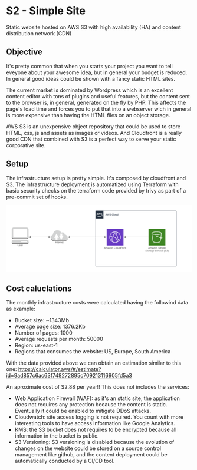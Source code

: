 # S2 - Simple Site

Static website hosted on AWS S3 with high availability (HA) and content distribution network (CDN)

## Objective

It's pretty common that when you starts your project you want to tell eveyone about your awesome idea, but in general your budget is reduced.
In general good ideas could be shown with a fancy static HTML sites.

The current market is dominated by Wordpress which is an excellent content editor with tons of plugins and useful features, but the content sent to the browser is, in general, generated on the fly by PHP. This affects the page's load time and forces you to put that into a webserver wich in general is more expensive than having the HTML files on an object storage.

AWS S3 is an unexpensive object repository that could be used to store HTML, css, js and assets as images or videos. And Cloudfront is a really good CDN that combined with S3 is a perfect way to serve your static corporative site.


## Setup

The infrastructure setup is pretty simple. It's composed by cloudfront and S3.
The infrastructure deployment is automatized using Terraform with basic security checks on the terraform code provided by trivy as part of a pre-commit set of hooks.

![Setup](./img/simple-site.png)


## Cost caluclations

The monthly infrastructure costs were calculated having the followind data as example:
- Bucket size:  ~1343Mb
- Average page size: 1376.2Kb
- Number of pages: 1000
- Average requests per month: 50000
- Region: us-east-1
- Regions that consumes the website: US, Europe, South America

With the data provided above we can obtain an estimation similar to this one: https://calculator.aws/#/estimate?id=9ad857c6ac63f748272895c709213116905fd5a3

An aproximate cost of $2.88 per year!!
This does not includes the services: 
- Web Application Firewall (WAF): as it's an static site, the application does not requires any protection because the content is static. Eventually it could be enabled to mitigate DDoS attacks.
- Cloudwatch: site access logging is not required. You count with more interesting tools to have access information like Google Analytics.
- KMS: the S3 bucket does not requires to be encrypted because all information in the bucket is public.
- S3 Versioning: S3 versioning is disabled because the evolution of changes on the website could be stored on a source control management like github, and the content deployment could be automatically conducted by a CI/CD tool.